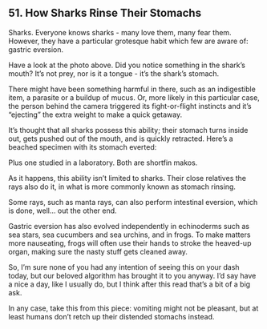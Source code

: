 
## 51. How Sharks Rinse Their Stomachs

Sharks. Everyone knows sharks - many love them, many fear them. However, they have a particular grotesque habit which few are aware of: gastric eversion.

Have a look at the photo above. Did you notice something in the shark’s mouth? It’s not prey, nor is it a tongue - it’s the shark’s stomach.

There might have been something harmful in there, such as an indigestible item, a parasite or a buildup of mucus. Or, more likely in this particular case, the person behind the camera triggered its fight-or-flight instincts and it’s “ejecting” the extra weight to make a quick getaway.

It’s thought that all sharks possess this ability; their stomach turns inside out, gets pushed out of the mouth, and is quickly retracted. Here’s a beached specimen with its stomach everted:

Plus one studied in a laboratory. Both are shortfin makos.

As it happens, this ability isn’t limited to sharks. Their close relatives the rays also do it, in what is more commonly known as stomach rinsing.

Some rays, such as manta rays, can also perform intestinal eversion, which is done, well… out the other end.

Gastric eversion has also evolved independently in echinoderms such as sea stars, sea cucumbers and sea urchins, and in frogs. To make matters more nauseating, frogs will often use their hands to stroke the heaved-up organ, making sure the nasty stuff gets cleaned away.

So, I’m sure none of you had any intention of seeing this on your dash today, but our beloved algorithm has brought it to you anyway. I’d say have a nice a day, like I usually do, but I think after this read that’s a bit of a big ask.

In any case, take this from this piece: vomiting might not be pleasant, but at least humans don’t retch up their distended stomachs instead.


